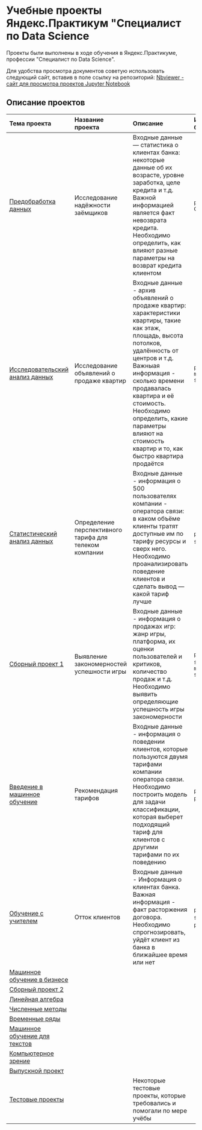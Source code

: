 # Учебные проекты Яндекс.Практикум "Специалист по Data Science
Проекты были выполнены в ходе обучения в Яндекс.Практикуме, профессии "Специалист по Data Science".

Для удобства просмотра документов советую использовать следующий сайт, вставив в поле ссылку на репозиторий: [Nbviewer - сайт для просмотра проектов Jupyter Notebook ](https://nbviewer.jupyter.org)

## Описание проектов
| Тема проекта | Название проекта | Описание | Используемые библиотеки | 
| :---------------------- | :---------------------- | :---------------------- | :---------------------- |
| [Предобработка данных](1.Preprocessing) | Исследование надёжности заёмщиков | Входные данные — статистика о клиентах банка: некоторые данные об их возрасте, уровне заработка, целе кредита и т.д. Важной информацией является факт невозврата кредита. Необходимо определить, как влияют разные параметры на возврат кредита клиентом  | `pandas` `Mystem` `Counter`  |
| [Исследовательский анализ данных](2.Exploratory_data_analysis) | Исследование объявлений о продаже квартир | Входные данные - архив объявлений о продаже квартир: характеристики квартиры, такие как этаж, площадь, высота потолков, удалённость от центров и т.д. Важныая информация - сколько времени продавалась квартира и её стоимость. Необходимо определить, какие параметры влияют на стоимость квартир и то, как быстро квартира продаётся | `pandas` `numpy` `matplotlib` `seaborn` |
| [Статистический анализ данных](3.Statistical_data_analysis) | Определение перспективного тарифа для телеком компании | Входные данные - информация о 500 пользователях компании - оператора связи: в каком объёме клиенты тратят доступные им по тарифу ресурсы и сверх него. Необходимо проанализировать поведение клиентов и сделать вывод — какой тариф лучше | `pandas` `numpy` `scipy` `plotly` |
| [Сборный проект 1](4.Module_1) | Выявление закономерностей успешности игры | Входные данные - информация о продажах игр: жанр игры, платформа, их оценки пользователей и критиков, количество продаж и т.д. Необходимо выявить определяющие успешность игры закономерности | `pandas` `numpy` `scipy` `plotly` `matplotlib` `seaborn` |
| [Введение в машинное обучение](5.Introduction_to_ML) | Рекомендация тарифов | Входные данные - информация о поведении клиентов, которые пользуются двумя тарифами компании оператора связи. Необходимо построить модель для задачи классификации, которая выберет подходящий тариф для клиентов с другими тарифами по их поведению | `pandas` `sklearn`  `plotly` `time` |
| [Обучение с учителем](6.Supervised_learning) | Отток клиентов | Входные данные - Информация о клиентах банка. Важная информация - факт расторжения договора. Необходимо спрогнозировать, уйдёт клиент из банка в ближайшее время или нет | `pandas` `numpy` `sklearn` `seaborn` `plotly` `time` |
| [Машинное обучение в бизнесе](7.ML_in_business) |  |  |  |
| [Сборный проект 2](8.Module_2) |  |  |  |
| [Линейная алгебра](9.Linear_algebra) |  |  |  |
| [Численные методы](10.Numerical_methods) |  |  |  |
| [Временные ряды](11.Time_series) |  |  |  |
| [Машинное обучение для текстов](12.ML_for_texts) |  |  |  |
| [Компьютерное зрение](13.Computer_vision) |  |  |  |
| [Выпускной проект](14.Final_project) |  |  |  |
| [Тестовые проекты](tests) |  | Некоторые тестовые проекты, которые требовались и помогали по мере учёбы |  |

